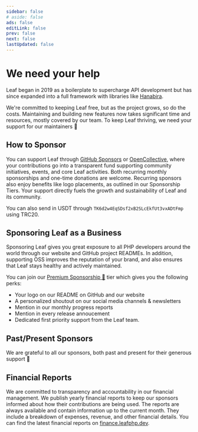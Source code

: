 ```yaml
---
sidebar: false
# aside: false
ads: false
editLink: false
prev: false
next: false
lastUpdated: false
---
```


<script setup>
import SponsorGroup from '@theme/components/shared/SponsorGroup.vue'
</script>

# We need your help

<!-- ![image](https://github.com/user-attachments/assets/0e08dd91-db25-407a-9c17-aec25a01e241) -->

Leaf began in 2019 as a boilerplate to supercharge API development but has since expanded into a full framework with libraries like [Hanabira](https://hana.leafphp.dev).

We're committed to keeping Leaf free, but as the project grows, so do the costs. Maintaining and building new features now takes significant time and resources, mostly covered by our team. To keep Leaf thriving, we need your support for our maintainers 💚

## How to Sponsor

You can support Leaf through [GitHub Sponsors](https://github.com/sponsors/leafsphp) or [OpenCollective](https://opencollective.com/leaf), where your contributions go into a transparent fund supporting community initiatives, events, and core Leaf activities. Both recurring monthly sponsorships and one-time donations are welcome. Recurring sponsors also enjoy benefits like logo placements, as outlined in our Sponsorship Tiers. Your support directly fuels the growth and sustainability of Leaf and its community.

You can also send in USDT through `TK6d2w4EqSDsf2xB2SLcEkfUt3vxADtFmp` using TRC20.

## Sponsoring Leaf as a Business

Sponsoring Leaf gives you great exposure to all PHP developers around the world through our website and GitHub project READMEs. In addition, supporting OSS improves the reputation of your brand, and also ensures that Leaf stays healthy and actively maintained.

You can join our [Premium Sponsorship 🍁](https://opencollective.com/leaf/contribute/premium-sponsor-79271) tier which gives you the following perks:

- Your logo on our README on GitHub and our website
- A personalized shoutout on our social media channels & newsletters
- Mention in our monthly progress reports
- Mention in every release annoucement
- Dedicated first priority support from the Leaf team.

## Past/Present Sponsors

We are grateful to all our sponsors, both past and present for their generous support 💚

<SponsorGroup group="sponsor" class="w-full" />

## Financial Reports

We are committed to transparency and accountability in our financial management. We publish yearly financial reports to keep our sponsors informed about how their contributions are being used. The reports are always available and contain information up to the current month. They include a breakdown of expenses, revenue, and other financial details. You can find the latest financial reports on [finance.leafphp.dev](https://finance.leafphp.dev).
